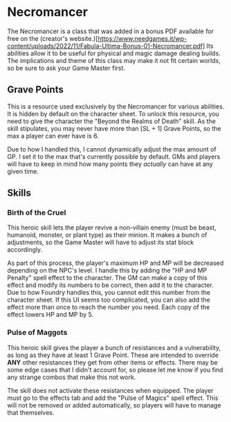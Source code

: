# Necromancer

The Necromancer is a class that was added in a bonus PDF available for free on the (creator's website.)[https://www.needgames.it/wp-content/uploads/2022/11/Fabula-Ultima-Bonus-01-Necromancer.pdf] Its abilities allow it to be useful for physical and magic damage dealing builds. The implications and theme of this class may make it not fit certain worlds, so be sure to ask your Game Master first.

## Grave Points

This is a resource used exclusively by the Necromancer for various abilities. It is hidden by default on the character sheet. To unlock this resource, you need to give the character the "Beyond the Realms of Death" skill. As the skill stipulates, you may never have more than [SL + 1] Grave Points, so the max a player can ever have is 6.

Due to how I handled this, I cannot dynamically adjust the max amount of GP. I set it to the max that's currently possible by default. GMs and players will have to keep in mind how many points they _actually_ can have at any given time.

## Skills

### Birth of the Cruel

This heroic skill lets the player revive a non-villain enemy (must be beast, humanoid, monster, or plant type) as their minion. It makes a bunch of adjustments, so the Game Master will have to adjust its stat block accordingly.

As part of this process, the player's maximum HP and MP will be decreased depending on the NPC's level. I handle this by adding the "HP and MP Penalty" spell effect to the character. The GM can make a copy of this effect and modify its numbers to be correct, then add it to the character. Due to how Foundry handles this, you cannot edit this number from the character sheet. If this UI seems too complicated, you can also add the effect more than once to reach the number you need. Each copy of the effect lowers HP and MP by 5.

### Pulse of Maggots

This heroic skill gives the player a bunch of resistances and a vulnerability, as long as they have at least 1 Grave Point. These are intended to override **ANY** other resistances they get from other items or effects. There may be some edge cases that I didn't account for, so please let me know if you find any strange combos that make this not work.

The skill does not activate these resistances when equipped. The player must go to the effects tab and add the "Pulse of Magics" spell effect. This will not be removed or added automatically, so players will have to manage that themselves.
